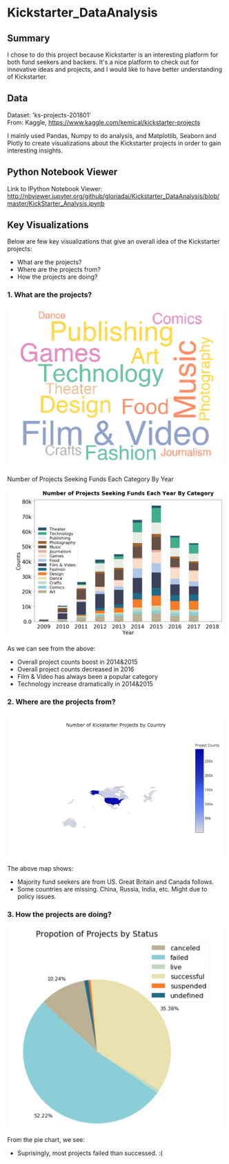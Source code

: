 # Kickstarter_DataAnalysis
## Summary
I chose to do this project because Kickstarter is an interesting platform for both fund seekers and backers. It's a nice platform to check out for innovative ideas and projects, and I would like to have better understanding of Kickstarter.

## Data
Dataset: 'ks-projects-201801'<br>
From: Kaggle, https://www.kaggle.com/kemical/kickstarter-projects

I mainly used Pandas, Numpy to do analysis, and Matplotlib, Seaborn and Plotly to create visualizations about the Kickstarter projects in order to gain interesting insights.

## Python Notebook Viewer
Link to IPython Notebook Viewer: http://nbviewer.jupyter.org/github/gloriadai/Kickstarter_DataAnalysis/blob/master/KickStarter_Analysis.ipynb

## Key Visualizations
Below are few key visualizations that give an overall idea of the Kickstarter projects: 
  - What are the projects?
  - Where are the projects from? 
  - How the projects are doing?

### 1. What are the projects?
<p align="center">
  <img src="Visualization_Images/3.%20Wordcloud%20-%20percentage.png" width="500"></div>
</p>

Number of Projects Seeking Funds Each Category By Year
<p align="center">
  <img src="Visualization_Images/2.%20Number%20of%20Projects%20Seeking%20Funds%20Each%20Category%20By%20Year.png" width="500"></div>
</p>


As we can see from the above:
  - Overall project counts boost in 2014&2015
  - Overall project counts decreased in 2016
  - Film & Video has always been a popular category
  - Technology increase dramatically in 2014&2015

### 2. Where are the projects from?
<p align="center">
  <img src="Visualization_Images/5.%20Map%20-%20Partial.png" width="500"></div>
</p>

The above map shows:
  - Majority fund seekers are from US. Great Britain and Canada follows.
  - Some countries are missing. China, Russia, India, etc. Might due to policy issues.

### 3. How the projects are doing?
<p align="center">
  <img src="Visualization_Images/6.%20Propotion%20of%20Projects%20by%20Status.png" width="500"></div>
</p>

From the pie chart, we see:
  - Suprisingly, most projects failed than successed. :(
